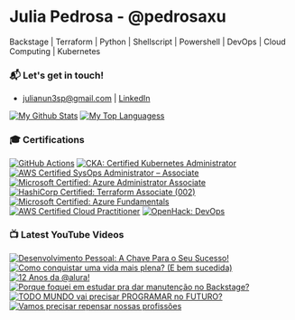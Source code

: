 # Julia Pedrosa - @pedrosaxu
 Backstage | Terraform | Python | Shellscript | Powershell |  DevOps | Cloud Computing | Kubernetes

### 📬 Let's get in touch!
- julianun3sp@gmail.com | [LinkedIn](http://linkedin.com/in/julianunesp/)

[![My Github Stats](https://github-readme-stats.vercel.app/api?username=julianunesp)](https://github.com/anuraghazra/github-readme-stats) 
[![My Top Languagess](https://github-readme-stats.vercel.app/api/top-langs/?username=julianunesp&hide=css,html,jupyter%20notebook&langs_count=8&layout=compact)](https://github.com/anuraghazra/github-readme-stats)

### 🎓 Certifications

<!--START_SECTION:badges-->
[![GitHub Actions](https://images.credly.com/size/110x110/images/89efc3e7-842b-4790-b09b-9ea5efc71ec3/image.png)](http://www.credly.com/badges/63ecebd6-c318-43a9-9551-5f121ca86c10 "GitHub Actions")
[![CKA: Certified Kubernetes Administrator](https://images.credly.com/size/110x110/images/8b8ed108-e77d-4396-ac59-2504583b9d54/cka_from_cncfsite__281_29.png)](http://www.credly.com/badges/2cfe6112-a158-4fb7-89da-5b24f5b99c3f "CKA: Certified Kubernetes Administrator")
[![AWS Certified SysOps Administrator – Associate](https://images.credly.com/size/110x110/images/f0d3fbb9-bfa7-4017-9989-7bde8eaf42b1/image.png)](http://www.credly.com/badges/84b657de-9bee-40fc-8b91-fb64cfba8856 "AWS Certified SysOps Administrator – Associate")
[![Microsoft Certified: Azure Administrator Associate](https://images.credly.com/size/110x110/images/336eebfc-0ac3-4553-9a67-b402f491f185/azure-administrator-associate-600x600.png)](http://www.credly.com/badges/72784d7e-a0ac-4e4d-8788-cc40f1b0b711 "Microsoft Certified: Azure Administrator Associate")
[![HashiCorp Certified: Terraform Associate (002)](https://images.credly.com/size/110x110/images/99289602-861e-4929-8277-773e63a2fa6f/image.png)](http://www.credly.com/badges/366be01b-7aa1-438e-be96-923625a44eb1 "HashiCorp Certified: Terraform Associate (002)")
[![Microsoft Certified: Azure Fundamentals](https://images.credly.com/size/110x110/images/be8fcaeb-c769-4858-b567-ffaaa73ce8cf/image.png)](http://www.credly.com/badges/d66d9d3a-2685-425c-a46d-0bc3d7d22d89 "Microsoft Certified: Azure Fundamentals")
[![AWS Certified Cloud Practitioner](https://images.credly.com/size/110x110/images/00634f82-b07f-4bbd-a6bb-53de397fc3a6/image.png)](http://www.credly.com/badges/2bf032ac-5f0e-49d1-9547-36672811dc8c "AWS Certified Cloud Practitioner")
[![OpenHack: DevOps](https://images.credly.com/size/110x110/images/0384f554-6401-42d2-b494-02a6d2fd3013/DevOps.png)](http://www.credly.com/badges/970ea32f-6e2f-4d33-8d31-d61cc7f8675f "OpenHack: DevOps")
<!--END_SECTION:badges-->

### 📺 Latest YouTube Videos

<!-- BEGIN YOUTUBE-CARDS -->
[![Desenvolvimento Pessoal: A Chave Para o Seu Sucesso!](https://ytcards.demolab.com/?id=2T9DGx7jHUs&title=Desenvolvimento+Pessoal%3A+A+Chave+Para+o+Seu+Sucesso%21&lang=en&timestamp=1747601991&background_color=%230d1117&title_color=%23ffffff&stats_color=%23dedede&max_title_lines=1&width=250&border_radius=5&duration=52 "Desenvolvimento Pessoal: A Chave Para o Seu Sucesso!")](https://www.youtube.com/watch?v=2T9DGx7jHUs)
[![Como conquistar uma vida mais plena? (E bem sucedida)](https://ytcards.demolab.com/?id=DllvImYYPa0&title=Como+conquistar+uma+vida+mais+plena%3F+%28E+bem+sucedida%29&lang=en&timestamp=1747497743&background_color=%230d1117&title_color=%23ffffff&stats_color=%23dedede&max_title_lines=1&width=250&border_radius=5&duration=861 "Como conquistar uma vida mais plena? (E bem sucedida)")](https://www.youtube.com/watch?v=DllvImYYPa0)
[![12 Anos da​⁠ @alura!](https://ytcards.demolab.com/?id=7Ymzw_X6KG8&title=12+Anos+da%E2%80%8B%E2%81%A0+%40alura%21&lang=en&timestamp=1747392998&background_color=%230d1117&title_color=%23ffffff&stats_color=%23dedede&max_title_lines=1&width=250&border_radius=5&duration=149 "12 Anos da​⁠ @alura!")](https://www.youtube.com/watch?v=7Ymzw_X6KG8)
[![Porque foquei em estudar pra dar manutenção no Backstage?](https://ytcards.demolab.com/?id=zZ86_vmSDn0&title=Porque+foquei+em+estudar+pra+dar+manuten%C3%A7%C3%A3o+no+Backstage%3F&lang=en&timestamp=1745764419&background_color=%230d1117&title_color=%23ffffff&stats_color=%23dedede&max_title_lines=1&width=250&border_radius=5&duration=40 "Porque foquei em estudar pra dar manutenção no Backstage?")](https://www.youtube.com/watch?v=zZ86_vmSDn0)
[![TODO MUNDO vai precisar PROGRAMAR no FUTURO?](https://ytcards.demolab.com/?id=xuR9iNiSQkg&title=TODO+MUNDO+vai+precisar+PROGRAMAR+no+FUTURO%3F&lang=en&timestamp=1745665289&background_color=%230d1117&title_color=%23ffffff&stats_color=%23dedede&max_title_lines=1&width=250&border_radius=5&duration=982 "TODO MUNDO vai precisar PROGRAMAR no FUTURO?")](https://www.youtube.com/watch?v=xuR9iNiSQkg)
[![Vamos precisar repensar nossas profissões](https://ytcards.demolab.com/?id=V3tdQGtnrdE&title=Vamos+precisar+repensar+nossas+profiss%C3%B5es&lang=en&timestamp=1744415515&background_color=%230d1117&title_color=%23ffffff&stats_color=%23dedede&max_title_lines=1&width=250&border_radius=5&duration=76 "Vamos precisar repensar nossas profissões")](https://www.youtube.com/watch?v=V3tdQGtnrdE)
<!-- END YOUTUBE-CARDS -->


<!---
julianunesp/julianunesp is a ✨ special ✨ repository because its `README.md` (this file) appears on your GitHub profile.
You can click the Preview link to take a look at your changes.
--->

